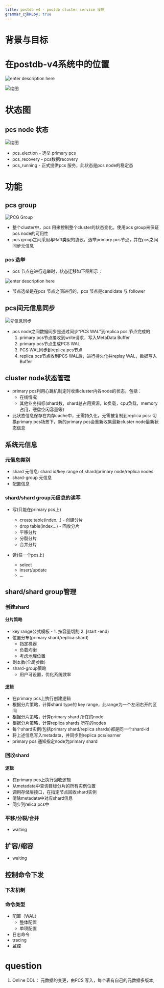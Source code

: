 ```yaml
---
title: postdb v4 - postdb cluster service 设想
grammar_cjkRuby: true
---
```

# 背景与目标


# 在postdb-v4系统中的位置

![enter description here](./images/Screenshot_from_2022-12-15_09-48-31.png)

![绘图](./attachments/1671085604419.drawio.svg)

# 状态图

## pcs node 状态

![绘图](./attachments/1670310960410.drawio.svg)

- pcs_election - 选举 primary pcs
- pcs_recovery - pcs数据recovery
- pcs_running - 正式提供pcs 服务，此状态是pcs node的稳定态

# 功能
## pcs group

![PCG Group](./attachments/1671089515758.drawio.svg)
- 整个cluster中，pcs 用来控制整个cluster的状态变化。使用pcs group来保证pcs node的可用性
- pcs group之间采用与Raft类似的协议，选举primary pcs节点，并在pcs之间同步元信息


### pcs 选举

- pcs 节点在进行选举时，状态迁移如下图所示：

![enter description here](./images/Screenshot_from_2022-12-07_09-43-40.png)
- 节点选举是在pcs 节点之间进行的，pcs 节点是candidate 与 follower


## pcs间元信息同步

![元信息同步](./attachments/1671107410817.drawio.svg)
- pcs node之间数据同步是通过同步“PCS WAL”到replica pcs 节点完成的
	1. primary pcs节点接收到write请求，写入MetaData Buffer
	2. primary pcs节点生成PCS WAL
	3. PCS WAL同步到replica pcs节点
	4. replica pcs节点收到PCS WAL后，进行持久化并replay WAL，数据写入Buffer	

## cluster node状态管理

- primary pcs利用心跳机制定时收集cluster内各node的状态，包括：
	- 在线情况
	- 其他业务指标(shard数，shard总占用资源，io负载，cpu负载，memory占用，硬盘空闲容量等)
- 此状态信息保存在内存cache中，无需持久化，无需被复制到replica pcs: 切换primary pcs场景下，新的primary pcs会重新收集最新cluster node最新状态信息

## 系统元信息
### 元信息类别
- shard 元信息: shard id/key range of shard/primary node/replica nodes
- shard-group 元信息
- 配置信息


### shard/shard group元信息的读写
- 写(只能在primary pcs上)
	- create table(index...) - 创建分片
	- drop table(index...) - 回收分片
	- 平移分片
	- 分裂分片
	- 合并分片

- 读(任一个pcs上)
	- select
	- insert/update
	- ...

## shard/shard group管理

### 创建shard
#### 分片策略
- key range公式模板 - 1. 按容量切割  2. [start -end) 
- 位置分布(primary shard/replica shard)
	- 指定机器
	- 负载均衡
	- 考虑地理位置
- 副本数(全局参数)
- shard-group策略
	- 用户可设置，优化系统效率

#### 逻辑
- 在primary pcs上执行创建逻辑
- 根据分片策略，计算shard type的 key range，此range为一个左闭右开的区间
- 根据分片策略，计算primary shard 所在的node 
- 根据分片策略，计算replica shards 所在的nodes
- 每个shard实例(包括primary shard/replica shards)都是同一个shard-id
- 将上述信息写入metadata，并同步到replica pcs/learner
- primary pcs 通知指定node为primary shard

### 回收shard
#### 逻辑
- 在primary pcs上执行回收逻辑
- 从metadata中查询目标分片的所有实例位置
- 调用存储层接口，在指定节点回收shard实例
- 清除metadata中对应shard信息
- 同步到relica pcs中

### 平移/分裂/合并
- waiting

## 扩容/缩容
- waiting

## 控制命令下发
### 下发机制
### 命令类型
- 配置（WAL）
	- 整体配置
	- 单项配置
- 日志命令
- tracing
- 监控

# question
1. Online DDL：
元数据的变更，由PCS 写入，每个表有自己的元数据多版本;
